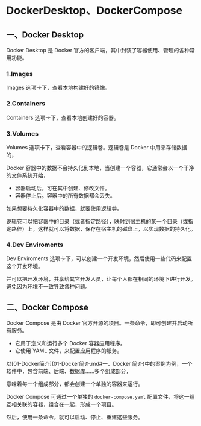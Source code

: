 # DockerDesktop、DockerCompose

## 一、Docker Desktop

Docker Desktop 是 Docker 官方的客户端，其中封装了容器使用、管理的各种常用功能。

### 1.Images

Images 选项卡下，查看本地构建好的镜像。

### 2.Containers

Containers 选项卡下，查看本地创建好的容器。

### 3.Volumes

Volumes 选项卡下，查看容器中的逻辑卷。逻辑卷是 Docker 中用来存储数据的，

Docker 容器中的数据不会持久化到本地，当创建一个容器，它通常会以一个干净的文件系统开始，

- 容器启动后，可在其中创建、修改文件。
- 容器停止后。容器中的所有数据都会丢失。

如果想要持久化容器中的数据，就要使用逻辑卷。

逻辑卷可以把容器中的目录（或者指定路径），映射到宿主机的某一个目录（或指定路径）上，这样就可以将数据，保存在宿主机的磁盘上，以实现数据的持久化。

### 4.Dev Enviroments

Dev Enviroments 选项卡下，可以创建一个开发环境，然后使用一些代码来配置这个开发环境。

并可以把开发环境，共享给其它开发人员，让每个人都在相同的环境下进行开发。避免因为环境不一致导致各种问题。

## 二、Docker Compose

Docker Compose 是由 Docker 官方开源的项目。一条命令，即可创建并启动所有服务。

- 它用于定义和运行多个 Docker 容器应用程序。
- 它使用 YAML 文件，来配置应用程序的服务。

以[01-Docker简介](01-Docker简介.md#一、Docker 简介)中的案例为例，一个软件中，包含前端、后端、数据库......多个组成部分，

意味着每一个组成部分，都会创建一个单独的容器来运行。

Docker Compose 可通过一个单独的 `docker-compose.yaml` 配置文件，将这一组互相关联的容器，组合在一起，形成一个项目。

然后，使用一条命令，就可以启动、停止、重建这些服务。
